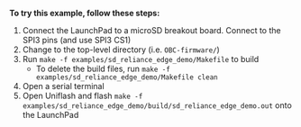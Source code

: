 **To try this example, follow these steps:**

1. Connect the LaunchPad to a microSD breakout board. Connect to the SPI3 pins (and use SPI3 CS1)
2. Change to the top-level directory (i.e. `OBC-firmware/`)
3. Run `make -f examples/sd_reliance_edge_demo/Makefile` to build
    - To delete the build files, run `make -f examples/sd_reliance_edge_demo/Makefile clean`
4. Open a serial terminal
5. Open Uniflash and flash `make -f examples/sd_reliance_edge_demo/build/sd_reliance_edge_demo.out` onto the LaunchPad
